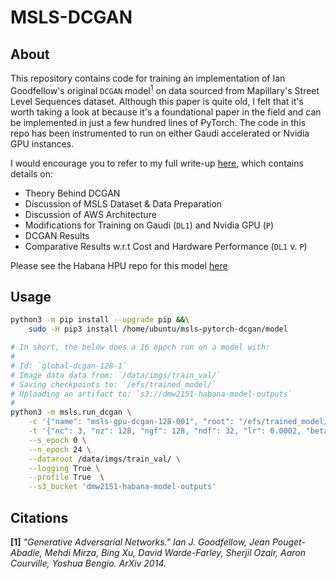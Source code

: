 # MSLS-DCGAN

## About

This repository contains code for training an implementation of Ian Goodfellow's original `DCGAN` model<sup>1</sup> on data sourced from Mapillary's Street Level Sequences dataset. Although this paper is quite old, I felt that it's worth taking a look at because it's a foundational paper in the field and can be implemented in just a few hundred lines of PyTorch. The code in this repo has been instrumented to run on either Gaudi accelerated or Nvidia GPU instances.

I would encourage you to refer to my full write-up [here](https://gan.dmw2151.com/trained-a-gan.html), which contains details on:

- Theory Behind DCGAN
- Discussion of MSLS Dataset & Data Preparation
- Discussion of AWS Architecture
- Modifications for Training on Gaudi (`DL1`) and Nvidia GPU (`P`)
- DCGAN Results
- Comparative Results w.r.t Cost and Hardware Performance (`DL1` v. `P`)

Please see the Habana HPU repo for this model [here](https://github.com/DMW2151/Model-References)


## Usage

```bash
python3 -m pip install --upgrade pip &&\
    sudo -H pip3 install /home/ubuntu/msls-pytorch-dcgan/model
```

```bash
# In short, the below does a 16 epoch run on a model with:
#
# Id: `global-dcgan-128-1`
# Image data data from: `/data/imgs/train_val/`
# Saving checkpoints to: `/efs/trained_model/`
# Uploading an artifact to: `s3://dmw2151-habana-model-outputs`
#
python3 -m msls.run_dcgan \
    -c '{"name": "msls-gpu-dcgan-128-001", "root": "/efs/trained_model/", "log_frequency": 50, "save_frequency": 1}' \
    -t '{"nc": 3, "nz": 128, "ngf": 128, "ndf": 32, "lr": 0.0002, "beta1": 0.5, "beta2": 0.999, "batch_size": 256, "img_size": 128, "weight_decay": 0.05}'\
    --s_epoch 0 \
    --n_epoch 24 \
    --dataroot /data/imgs/train_val/ \
    --logging True \
    --profile True  \
    --s3_bucket 'dmw2151-habana-model-outputs'
```

## Citations

**[1]** *"Generative Adversarial Networks." Ian J. Goodfellow, Jean Pouget-Abadie, Mehdi Mirza, Bing Xu, David Warde-Farley, Sherjil Ozair, Aaron Courville, Yoshua Bengio. ArXiv 2014.*
